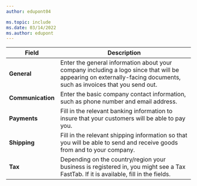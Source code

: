 ```yaml
---
author: edupont04

ms.topic: include
ms.date: 03/14/2022
ms.author: edupont
---
```

|Field|Description|  
|-------------|---------------------------------------|  
|**General**|Enter the general information about your company including a logo since that will be appearing on externally-facing documents, such as invoices that you send out. |  
|**Communication**|Enter the basic company contact information, such as phone number and email address.|  
|**Payments**| Fill in the relevant banking information to insure that your customers will be able to pay you.|  
|**Shipping**|Fill in the relevant shipping information so that you will be able to send and receive goods from and to your company.|  
|**Tax**|Depending on the country/region your business is registered in, you might see a Tax FastTab. If it is available, fill in the fields.|  
